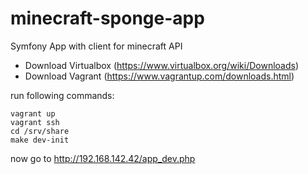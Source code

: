# minecraft-sponge-app
Symfony App with client for minecraft API

- Download Virtualbox (https://www.virtualbox.org/wiki/Downloads)
- Download Vagrant (https://www.vagrantup.com/downloads.html)

run following commands:
```
vagrant up
vagrant ssh
cd /srv/share
make dev-init
```

now go to http://192.168.142.42/app_dev.php 
